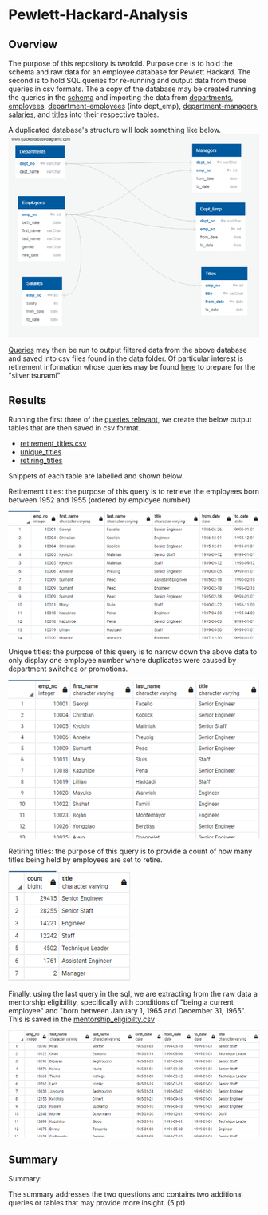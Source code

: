 # Pewlett-Hackard-Analysis

## Overview

The purpose of this repository is twofold. Purpose one is to hold the schema and raw data for an employee database for Pewlett Hackard. The second is to hold SQL queries for re-running and output data from these queries in csv formats. The a copy of the database may be created running the queries in the [schema](/schema.sql) and importing the data from [departments](/Data/departments.csv), [employees](/Data/employees.csv), [department-employees](/Data/dapt_emp.csv) (into dept_emp), [department-managers](/Data/dept_manager.csv), [salaries](/Data/salaries.csv), and [titles](/Data/titles.csv) into their respective tables. 

A duplicated database's structure will look something like below. 
![EmployeeDB.png](/EmployeeDB.png)

[Queries](/Queries/queries.sql) may then be run to output filtered data from the above database and saved into csv files found in the data folder. Of particular interest is retirement information whose queries may be found [here](/Queries/Employee_database_challenge.sql) to prepare for the "silver tsunami"

## Results

Running the first three of the [queries relevant](/Queries/Employee_database_challenge.sql), we create the below output tables that are then saved in csv format.
* [retirement_titles.csv](/Data/retirement_titles.csv)
* [unique_titles](/Data/unique_titles.csv)
* [retiring_titles](/Data/retiring_titles.csv)

Snippets of each table are labelled and shown below.

Retirement titles: the purpose of this query is to retrieve the employees born between 1952 and 1955 (ordered by employee number) 

![retirement_titles](/retirement_titles.png)

Unique titles: the purpose of this query is to narrow down the above data to only display one employee number where duplicates were caused by department switches or promotions.

![unique_titles](/unique_titles.png)

Retiring titles: the purpose of this query is to provide a count of how many titles being held by employees are set to retire.

![retiring_titles](/retiring_titles.png)

Finally, using the last query in the sql, we are extracting from the raw data a mentorship eligibility, specifically with conditions of "being a current employee" and "born between January 1, 1965 and December 31, 1965". This is saved in the [mentorship_eligibilty.csv](/Data/mentorship_eligibilty.csv)

![mentorship_eligibilty](/mentorship_eligibilty.png)

## Summary

Summary:

The summary addresses the two questions and contains two additional queries or tables that may provide more insight. (5 pt)
